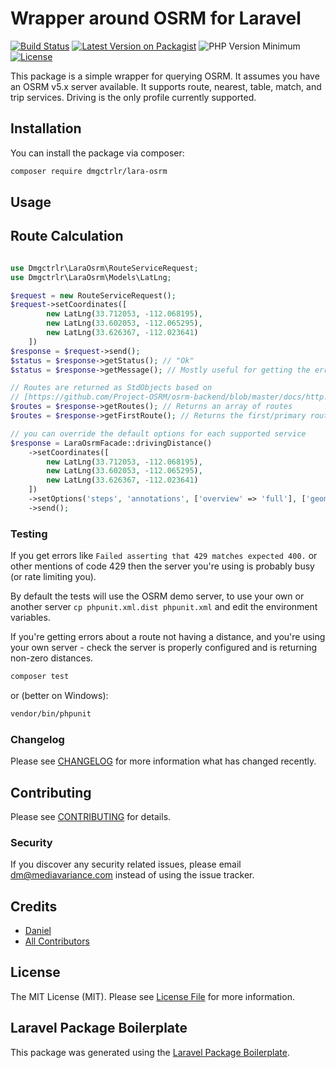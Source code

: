 # Wrapper around OSRM for Laravel

[![Build Status](https://img.shields.io/travis/com/dmgctrlr/lara-osrm/master.svg?style=flat-square)](https://travis-ci.com/dmgctrlr/lara-osrm)
[![Latest Version on Packagist](https://img.shields.io/packagist/v/dmgctrlr/lara-osrm.svg?style=flat-square)](https://packagist.org/packages/dmgctrlr/lara-osrm)
![PHP Version Minimum](https://img.shields.io/packagist/php-v/dmgctrlr/lara-osrm.svg?style=flat-square)
[![License](https://img.shields.io/packagist/l/dmgctrlr/lara-osrm.svg?style=flat-square)](https://packagist.org/packages/dmgctrlr/lara-osrm)

This package is a simple wrapper for querying OSRM. It assumes you have an OSRM v5.x server available. It supports route, nearest, table, match, and trip services. Driving is the only profile currently supported.

## Installation

You can install the package via composer:

```bash
composer require dmgctrlr/lara-osrm
```

## Usage

## Route Calculation
``` php

use Dmgctrlr\LaraOsrm\RouteServiceRequest;
use Dmgctrlr\LaraOsrm\Models\LatLng;

$request = new RouteServiceRequest();
$request->setCoordinates([
        new LatLng(33.712053, -112.068195),
        new LatLng(33.602053, -112.065295),
        new LatLng(33.626367, -112.023641)
    ])
$response = $request->send();
$status = $response->getStatus(); // "Ok"
$status = $response->getMessage(); // Mostly useful for getting the error message if there's a problem.

// Routes are returned as StdObjects based on
// [https://github.com/Project-OSRM/osrm-backend/blob/master/docs/http.md]
$routes = $response->getRoutes(); // Returns an array of routes
$routes = $response->getFirstRoute(); // Returns the first/primary route

// you can override the default options for each supported service
$response = LaraOsrmFacade::drivingDistance()
    ->setCoordinates([
        new LatLng(33.712053, -112.068195),
        new LatLng(33.602053, -112.065295),
        new LatLng(33.626367, -112.023641)
    ])
    ->setOptions('steps', 'annotations', ['overview' => 'full'], ['geometries' => 'geojson'])
    ->send();
```

### Testing

If you get errors like `Failed asserting that 429 matches expected 400.` or other mentions of
code 429 then the server you're using is probably busy (or rate limiting you).

By default the tests will use the OSRM demo server, to use your own or another
server `cp phpunit.xml.dist phpunit.xml` and edit the environment variables.

If you're getting errors about a route not having a distance, and you're using
your own server - check the server is properly configured and is returning non-zero
distances.

``` bash
composer test
```

or (better on Windows):

```bash
vendor/bin/phpunit
```


### Changelog

Please see [CHANGELOG](CHANGELOG.md) for more information what has changed recently.

## Contributing

Please see [CONTRIBUTING](CONTRIBUTING.md) for details.

### Security

If you discover any security related issues, please email dm@mediavariance.com instead of using the issue tracker.

## Credits

- [Daniel](https://github.com/dmgctrlr)
- [All Contributors](../../contributors)

## License

The MIT License (MIT). Please see [License File](LICENSE.md) for more information.

## Laravel Package Boilerplate

This package was generated using the [Laravel Package Boilerplate](https://laravelpackageboilerplate.com).
